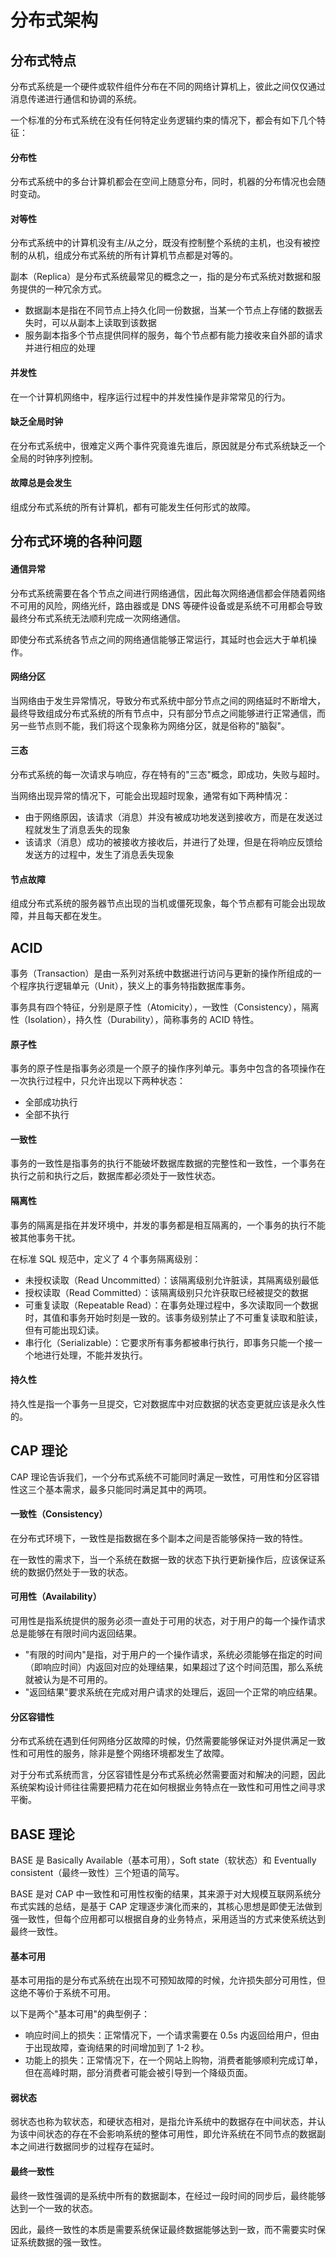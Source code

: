 # 分布式架构

## 分布式特点

分布式系统是一个硬件或软件组件分布在不同的网络计算机上，彼此之间仅仅通过消息传递进行通信和协调的系统。

一个标准的分布式系统在没有任何特定业务逻辑约束的情况下，都会有如下几个特征：

####  分布性

分布式系统中的多台计算机都会在空间上随意分布，同时，机器的分布情况也会随时变动。

#### 对等性

分布式系统中的计算机没有主/从之分，既没有控制整个系统的主机，也没有被控制的从机，组成分布式系统的所有计算机节点都是对等的。

副本（Replica）是分布式系统最常见的概念之一，指的是分布式系统对数据和服务提供的一种冗余方式。

- 数据副本是指在不同节点上持久化同一份数据，当某一个节点上存储的数据丢失时，可以从副本上读取到该数据
- 服务副本指多个节点提供同样的服务，每个节点都有能力接收来自外部的请求并进行相应的处理

#### 并发性

在一个计算机网络中，程序运行过程中的并发性操作是非常常见的行为。

#### 缺乏全局时钟

在分布式系统中，很难定义两个事件究竟谁先谁后，原因就是分布式系统缺乏一个全局的时钟序列控制。

#### 故障总是会发生

组成分布式系统的所有计算机，都有可能发生任何形式的故障。

## 分布式环境的各种问题

#### 通信异常

分布式系统需要在各个节点之间进行网络通信，因此每次网络通信都会伴随着网络不可用的风险，网络光纤，路由器或是 DNS 等硬件设备或是系统不可用都会导致最终分布式系统无法顺利完成一次网络通信。

即使分布式系统各节点之间的网络通信能够正常运行，其延时也会远大于单机操作。

#### 网络分区

当网络由于发生异常情况，导致分布式系统中部分节点之间的网络延时不断增大，最终导致组成分布式系统的所有节点中，只有部分节点之间能够进行正常通信，而另一些节点则不能，我们将这个现象称为网络分区，就是俗称的"脑裂"。

#### 三态

分布式系统的每一次请求与响应，存在特有的"三态"概念，即成功，失败与超时。

当网络出现异常的情况下，可能会出现超时现象，通常有如下两种情况：

- 由于网络原因，该请求（消息）并没有被成功地发送到接收方，而是在发送过程就发生了消息丢失的现象
- 该请求（消息）成功的被接收方接收后，并进行了处理，但是在将响应反馈给发送方的过程中，发生了消息丢失现象

#### 节点故障

组成分布式系统的服务器节点出现的当机或僵死现象，每个节点都有可能会出现故障，并且每天都在发生。

## ACID

事务（Transaction）是由一系列对系统中数据进行访问与更新的操作所组成的一个程序执行逻辑单元（Unit），狭义上的事务特指数据库事务。

事务具有四个特征，分别是原子性（Atomicity），一致性（Consistency），隔离性（Isolation），持久性（Durability），简称事务的 ACID 特性。

#### 原子性

事务的原子性是指事务必须是一个原子的操作序列单元。事务中包含的各项操作在一次执行过程中，只允许出现以下两种状态：

- 全部成功执行
- 全部不执行

#### 一致性

事务的一致性是指事务的执行不能破坏数据库数据的完整性和一致性，一个事务在执行之前和执行之后，数据库都必须处于一致性状态。

#### 隔离性

事务的隔离是指在并发环境中，并发的事务都是相互隔离的，一个事务的执行不能被其他事务干扰。

在标准 SQL 规范中，定义了 4 个事务隔离级别：

- 未授权读取（Read Uncommitted）：该隔离级别允许脏读，其隔离级别最低
- 授权读取（Read Committed）：该隔离级别只允许获取已经被提交的数据
- 可重复读取（Repeatable Read）：在事务处理过程中，多次读取同一个数据时，其值和事务开始时刻是一致的。该事务级别禁止了不可重复读取和脏读，但有可能出现幻读。
- 串行化（Serializable）：它要求所有事务都被串行执行，即事务只能一个接一个地进行处理，不能并发执行。

#### 持久性

持久性是指一个事务一旦提交，它对数据库中对应数据的状态变更就应该是永久性的。

## CAP 理论

CAP 理论告诉我们，一个分布式系统不可能同时满足一致性，可用性和分区容错性这三个基本需求，最多只能同时满足其中的两项。

#### 一致性（Consistency）

在分布式环境下，一致性是指数据在多个副本之间是否能够保持一致的特性。

在一致性的需求下，当一个系统在数据一致的状态下执行更新操作后，应该保证系统的数据仍然处于一致的状态。

#### 可用性（Availability）

可用性是指系统提供的服务必须一直处于可用的状态，对于用户的每一个操作请求总是能够在有限时间内返回结果。

- "有限的时间内"是指，对于用户的一个操作请求，系统必须能够在指定的时间（即响应时间）内返回对应的处理结果，如果超过了这个时间范围，那么系统就被认为是不可用的。
- "返回结果"要求系统在完成对用户请求的处理后，返回一个正常的响应结果。

#### 分区容错性

分布式系统在遇到任何网络分区故障的时候，仍然需要能够保证对外提供满足一致性和可用性的服务，除非是整个网络环境都发生了故障。

对于分布式系统而言，分区容错性是分布式系统必然需要面对和解决的问题，因此系统架构设计师往往需要把精力花在如何根据业务特点在一致性和可用性之间寻求平衡。

## BASE 理论

BASE 是 Basically Available（基本可用），Soft state（软状态）和 Eventually consistent（最终一致性）三个短语的简写。

BASE 是对 CAP 中一致性和可用性权衡的结果，其来源于对大规模互联网系统分布式实践的总结，是基于 CAP 定理逐步演化而来的，其核心思想是即使无法做到强一致性，但每个应用都可以根据自身的业务特点，采用适当的方式来使系统达到最终一致性。

#### 基本可用

基本可用指的是分布式系统在出现不可预知故障的时候，允许损失部分可用性，但这绝不等价于系统不可用。

以下是两个"基本可用"的典型例子：

- 响应时间上的损失：正常情况下，一个请求需要在 0.5s 内返回给用户，但由于出现故障，查询结果的时间增加到了 1-2 秒。
- 功能上的损失：正常情况下，在一个网站上购物，消费者能够顺利完成订单，但在高峰时期，部分消费者可能会被引导到一个降级页面。

#### 弱状态

弱状态也称为软状态，和硬状态相对，是指允许系统中的数据存在中间状态，并认为该中间状态的存在不会影响系统的整体可用性，即允许系统在不同节点的数据副本之间进行数据同步的过程存在延时。

#### 最终一致性

最终一致性强调的是系统中所有的数据副本，在经过一段时间的同步后，最终能够达到一个一致的状态。

因此，最终一致性的本质是需要系统保证最终数据能够达到一致，而不需要实时保证系统数据的强一致性。
